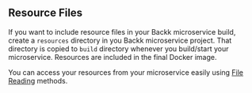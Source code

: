 ## Resource Files

If you want to include resource files in your Backk microservice build, create a `resources`
directory in you Backk microservice project. That directory is copied to `build` directory
whenever you build/start your microservice. Resources are included in the final Docker image.

You can access your resources from your microservice easily using [File Reading](../api/FILE_READING.MD) methods.
